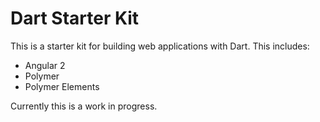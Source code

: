 # Dart Starter Kit

This is a starter kit for building web applications with Dart. This includes:
 - Angular 2
 - Polymer
 - Polymer Elements

Currently this is a work in progress.